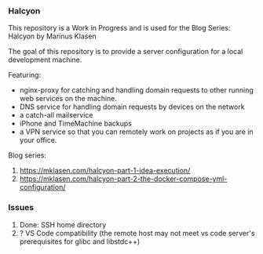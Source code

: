### Halcyon

This repository is a Work in Progress and is used for the Blog Series: Halcyon by Marinus Klasen

The goal of this repository is to provide a server configuration for a local development machine.

Featuring:
- nginx-proxy for catching and handling domain requests to other running web services on the machine.
- DNS service for handling domain requests by devices on the network
- a catch-all mailservice
- iPhone and TimeMachine backups
- a VPN service so that you can remotely work on projects as if you are in your office.

Blog series:
1. https://mklasen.com/halcyon-part-1-idea-execution/
2. https://mklasen.com/halcyon-part-2-the-docker-compose-yml-configuration/


### Issues
1. Done: SSH home directory
2. ? VS Code compatibility (the remote host may not meet vs code server's prerequisites for glibc and libstdc++)